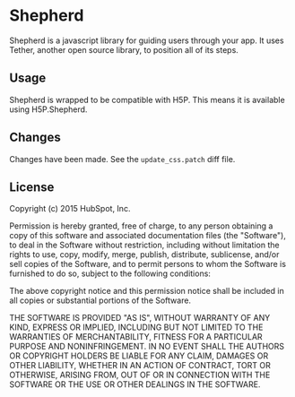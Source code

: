 Shepherd
======

Shepherd is a javascript library for guiding users through your app. It uses Tether, another open source library, to position all of its steps.

## Usage

Shepherd is wrapped to be compatible with H5P. This means it is available using H5P.Shepherd.

## Changes

Changes have been made. See the `update_css.patch` diff file.

## License

Copyright (c) 2015 HubSpot, Inc.

Permission is hereby granted, free of charge, to any person obtaining a copy of this software and associated documentation files (the "Software"), to deal in the Software without restriction, including without limitation the rights to use, copy, modify, merge, publish, distribute, sublicense, and/or sell copies of the Software, and to permit persons to whom the Software is furnished to do so, subject to the following conditions:

The above copyright notice and this permission notice shall be included in all copies or substantial portions of the Software.

THE SOFTWARE IS PROVIDED "AS IS", WITHOUT WARRANTY OF ANY KIND, EXPRESS OR IMPLIED, INCLUDING BUT NOT LIMITED TO THE WARRANTIES OF MERCHANTABILITY, FITNESS FOR A PARTICULAR PURPOSE AND NONINFRINGEMENT. IN NO EVENT SHALL THE AUTHORS OR COPYRIGHT HOLDERS BE LIABLE FOR ANY CLAIM, DAMAGES OR OTHER LIABILITY, WHETHER IN AN ACTION OF CONTRACT, TORT OR OTHERWISE, ARISING FROM, OUT OF OR IN CONNECTION WITH THE SOFTWARE OR THE USE OR OTHER DEALINGS IN THE SOFTWARE.
